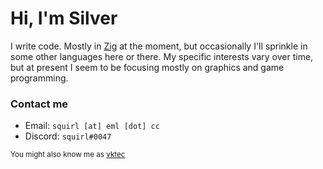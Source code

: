 # Hi, I'm Silver

I write code. Mostly in [Zig] at the moment, but occasionally I'll sprinkle in some other languages here or there.
My specific interests vary over time, but at present I seem to be focusing mostly on graphics and game programming.

[Zig]: https://ziglang.org/

### Contact me

- Email: `squirl [at] eml [dot] cc`
- Discord: `squirl#0047`

<sub>You might also know me as <a href="https://vktec.org.uk/">vktec</a></sub>
